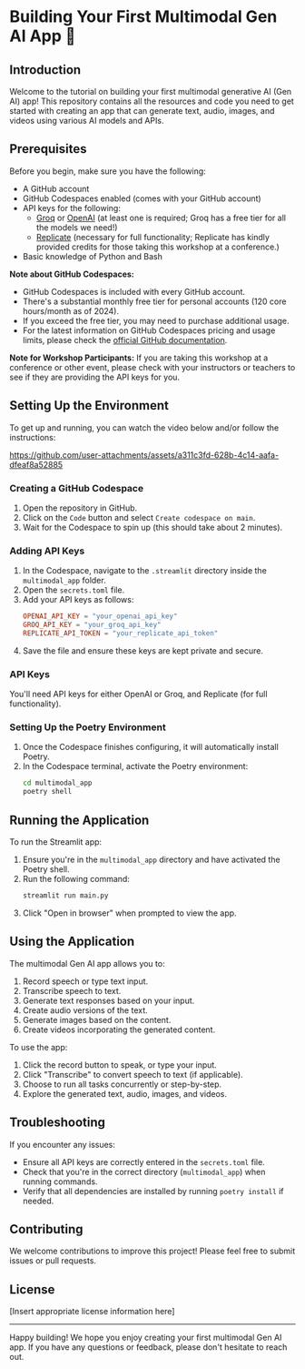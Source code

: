 # Building Your First Multimodal Gen AI App 🚀

## Introduction

Welcome to the tutorial on building your first multimodal generative AI (Gen AI) app! This repository contains all the resources and code you need to get started with creating an app that can generate text, audio, images, and videos using various AI models and APIs.

## Prerequisites

Before you begin, make sure you have the following:

- A GitHub account
- GitHub Codespaces enabled (comes with your GitHub account)
- API keys for the following:
  - [Groq](https://groq.com/) or [OpenAI](https://platform.openai.com/playground) (at least one is required; Groq has a free tier for all the models we need!)
  - [Replicate](https://replicate.com/) (necessary for full functionality; Replicate has kindly provided credits for those taking this workshop at a conference.)
- Basic knowledge of Python and Bash

**Note about GitHub Codespaces:** 
- GitHub Codespaces is included with every GitHub account.
- There's a substantial monthly free tier for personal accounts (120 core hours/month as of 2024).
- If you exceed the free tier, you may need to purchase additional usage.
- For the latest information on GitHub Codespaces pricing and usage limits, please check the [official GitHub documentation](https://docs.github.com/en/billing/managing-billing-for-github-codespaces/about-billing-for-github-codespaces).

**Note for Workshop Participants:** If you are taking this workshop at a conference or other event, please check with your instructors or teachers to see if they are providing the API keys for you.

## Setting Up the Environment

To get up and running, you can watch the video below and/or follow the instructions:



https://github.com/user-attachments/assets/a311c3fd-628b-4c14-aafa-dfeaf8a52885




### Creating a GitHub Codespace

1. Open the repository in GitHub.
2. Click on the `Code` button and select `Create codespace on main`.
3. Wait for the Codespace to spin up (this should take about 2 minutes).

### Adding API Keys

1. In the Codespace, navigate to the `.streamlit` directory inside the `multimodal_app` folder.
2. Open the `secrets.toml` file.
3. Add your API keys as follows:
    ```toml
    OPENAI_API_KEY = "your_openai_api_key"
    GROQ_API_KEY = "your_groq_api_key"
    REPLICATE_API_TOKEN = "your_replicate_api_token"
    ```
4. Save the file and ensure these keys are kept private and secure.

### API Keys

You'll need API keys for either OpenAI or Groq, and Replicate (for full functionality).

### Setting Up the Poetry Environment

1. Once the Codespace finishes configuring, it will automatically install Poetry.
2. In the Codespace terminal, activate the Poetry environment:
    ```bash
    cd multimodal_app
    poetry shell
    ```

## Running the Application

To run the Streamlit app:

1. Ensure you're in the `multimodal_app` directory and have activated the Poetry shell.
2. Run the following command:
    ```bash
    streamlit run main.py
    ```
3. Click "Open in browser" when prompted to view the app.

## Using the Application

The multimodal Gen AI app allows you to:

1. Record speech or type text input.
2. Transcribe speech to text.
3. Generate text responses based on your input.
4. Create audio versions of the text.
5. Generate images based on the content.
6. Create videos incorporating the generated content.

To use the app:

1. Click the record button to speak, or type your input.
2. Click "Transcribe" to convert speech to text (if applicable).
3. Choose to run all tasks concurrently or step-by-step.
4. Explore the generated text, audio, images, and videos.

## Troubleshooting

If you encounter any issues:

- Ensure all API keys are correctly entered in the `secrets.toml` file.
- Check that you're in the correct directory (`multimodal_app`) when running commands.
- Verify that all dependencies are installed by running `poetry install` if needed.

## Contributing

We welcome contributions to improve this project! Please feel free to submit issues or pull requests.

## License

[Insert appropriate license information here]

---

Happy building! We hope you enjoy creating your first multimodal Gen AI app. If you have any questions or feedback, please don't hesitate to reach out.
